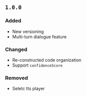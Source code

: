 ## `1.0.0`

### Added

- New versioning
- Multi-turn dialogue feature

### Changed

- Re-constructed code organization
- Support `confidenceScore`

### Removed

- Seletc tts player